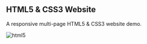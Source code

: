 <h2>HTML5 & CSS3 Website</h2>

A responsive multi-page HTML5 & CSS3 website demo.


 ![html5](https://user-images.githubusercontent.com/108582184/215474095-7410505e-b9e1-4e9f-9bee-76aadbb0e493.gif)

